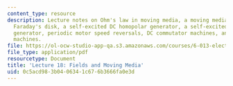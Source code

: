 ```yaml
---
content_type: resource
description: Lecture notes on Ohm's law in moving media, a moving media MQS problem,
  Faraday's disk, a self-excited DC homopolar generator, a self-excited AC homopolar
  generator, periodic motor speed reversals, DC commutator machines, and self-excited
  machines.
file: https://ol-ocw-studio-app-qa.s3.amazonaws.com/courses/6-013-electromagnetics-and-applications-fall-2005/0c5acd983b0406341c676b3666fa0e3d_lec18.pdf
file_type: application/pdf
resourcetype: Document
title: 'Lecture 18: Fields and Moving Media'
uid: 0c5acd98-3b04-0634-1c67-6b3666fa0e3d
---
```

